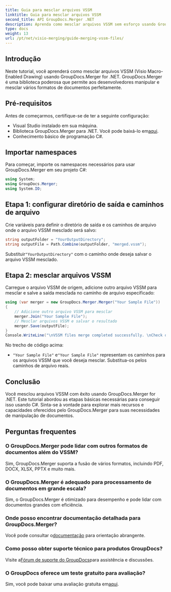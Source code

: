 ```yaml
---
title: Guia para mesclar arquivos VSSM
linktitle: Guia para mesclar arquivos VSSM
second_title: API GroupDocs.Merger .NET
description: Aprenda como mesclar arquivos VSSM sem esforço usando GroupDocs.Merger for .NET. Guia passo a passo para desenvolvedores C#.
type: docs
weight: 13
url: /pt/net/visio-merging/guide-merging-vssm-files/
---
```

## Introdução
Neste tutorial, você aprenderá como mesclar arquivos VSSM (Visio Macro-Enabled Drawing) usando GroupDocs.Merger for .NET. GroupDocs.Merger é uma biblioteca poderosa que permite aos desenvolvedores manipular e mesclar vários formatos de documentos perfeitamente.
## Pré-requisitos
Antes de começarmos, certifique-se de ter a seguinte configuração:
- Visual Studio instalado em sua máquina.
-  Biblioteca GroupDocs.Merger para .NET. Você pode baixá-lo em[aqui](https://releases.groupdocs.com/merger/net/).
- Conhecimento básico de programação C#.

## Importar namespaces
Para começar, importe os namespaces necessários para usar GroupDocs.Merger em seu projeto C#:
```csharp
using System; 
using GroupDocs.Merger;
using System.IO;
```
## Etapa 1: configurar diretório de saída e caminhos de arquivo
Crie variáveis para definir o diretório de saída e os caminhos de arquivo onde o arquivo VSSM mesclado será salvo:
```csharp
string outputFolder = "YourOutputDirectory";
string outputFile = Path.Combine(outputFolder, "merged.vssm");
```
 Substituir`"YourOutputDirectory"` com o caminho onde deseja salvar o arquivo VSSM mesclado.
## Etapa 2: mesclar arquivos VSSM
Carregue o arquivo VSSM de origem, adicione outro arquivo VSSM para mesclar e salve a saída mesclada no caminho de arquivo especificado:
```csharp
using (var merger = new GroupDocs.Merger.Merger("Your Sample File"))
{
    // Adicione outro arquivo VSSM para mesclar
    merger.Join("Your Sample File");
    // Mesclar arquivos VSSM e salvar o resultado
    merger.Save(outputFile);
}
Console.WriteLine("\nVSSM files merge completed successfully. \nCheck output in {0}", outputFolder);
```
No trecho de código acima:
- `"Your Sample File"` e`"Your Sample File"` representam os caminhos para os arquivos VSSM que você deseja mesclar. Substitua-os pelos caminhos de arquivo reais.

## Conclusão
Você mesclou arquivos VSSM com êxito usando GroupDocs.Merger for .NET. Este tutorial abordou as etapas básicas necessárias para conseguir isso usando C#. Sinta-se à vontade para explorar mais recursos e capacidades oferecidos pelo GroupDocs.Merger para suas necessidades de manipulação de documentos.

## Perguntas frequentes
### O GroupDocs.Merger pode lidar com outros formatos de documentos além do VSSM?
Sim, GroupDocs.Merger suporta a fusão de vários formatos, incluindo PDF, DOCX, XLSX, PPTX e muito mais.
### O GroupDocs.Merger é adequado para processamento de documentos em grande escala?
Sim, o GroupDocs.Merger é otimizado para desempenho e pode lidar com documentos grandes com eficiência.
### Onde posso encontrar documentação detalhada para GroupDocs.Merger?
 Você pode consultar o[documentação](https://reference.groupdocs.com/merger/net/) para orientação abrangente.
### Como posso obter suporte técnico para produtos GroupDocs?
 Visite a[Fórum de suporte do GroupDocs](https://forum.groupdocs.com/c/merger/32)para assistência e discussões.
### O GroupDocs oferece um teste gratuito para avaliação?
 Sim, você pode baixar uma avaliação gratuita em[aqui](https://releases.groupdocs.com/).